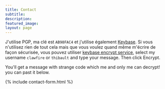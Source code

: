 ```yaml
---
title: Contact
subtitle:
description:
featured_image:
layout: page
---
```


J'utilise PGP, ma clé est `AB98FAC4` et j'utilise également [Keybase](https://keybase.io/thibault). Si vous n'utilisez rien de tout cela mais que vous voulez quand même m'écrire de façon sécurisée, vous pouvez utiliser [<i class="fas fa-key"></i> keybase encrypt service](https://keybase.io/encrypt), select my username `clawfire` or `thibault` and type your message. Then click Encrypt.

You'll get a message with strange code which me and only me can decrypt! you can past it below.

{% include contact-form.html %}
